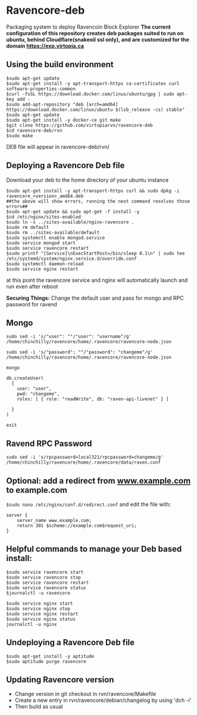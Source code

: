 Ravencore-deb
===========
Packaging system to deploy Ravencoin Block Explorer
**The current configuration of this repository creates deb packages suited to run on ubuntu, behind Cloudflare(snakeoil ssl only), and are customized for the domain https://exp.virtopia.ca**

Using the build environment 
------------------
````
$sudo apt-get update
$sudo apt-get install -y apt-transport-https ca-certificates curl software-properties-common
$curl -fsSL https://download.docker.com/linux/ubuntu/gpg | sudo apt-key add -
$sudo add-apt-repository "deb [arch=amd64] https://download.docker.com/linux/ubuntu $(lsb_release -cs) stable"
$sudo apt-get update
$sudo apt-get install -y docker-ce git make
$git clone https://github.com/virtopiarvn/ravencore-deb
$cd ravencore-deb/rvn
$sudo make
````
DEB file will appear in ravencore-deb/rvn/

Deploying a Ravencore Deb file
------------------------------------
Download your deb to the home directory of your ubuntu instance
````
$sudo apt-get install -y apt-transport-https curl && sudo dpkg -i ravencore_<version>_amd64.deb
##the above will show errors, running the next command resolves those errors##
$sudo apt-get update && sudo apt-get -f install -y
$cd /etc/nginx/sites-enabled
$sudo ln -s ../sites-available/nginx-ravencore .
$sudo rm default
$sudo rm ../sites-available/default
$sudo systemctl enable mongod.service
$sudo service mongod start
$sudo service ravencore restart
$sudo printf "[Service]\nExecStartPost=/bin/sleep 0.1\n" | sudo tee /etc/systemd/system/nginx.service.d/override.conf
$sudo systemctl daemon-reload
$sudo service nginx restart
````
at this point the ravencore service and nginx will automatically launch and run even after reboot

**Securing Things:** Change the default user and pass for mongo and RPC password for ravend

## Mongo

````
sudo sed -i 's/"user": ""/"user": "username"/g' /home/chinchilly/ravencore/home/.ravencore/ravencore-node.json
````
````
sudo sed -i 's/"password": ""/"password": "changeme"/g' /home/chinchilly/ravencore/home/.ravencore/ravencore-node.json
````
`mongo`
````
db.createUser(
  {
    user: "user",
    pwd: "changeme",
    roles: [ { role: "readWrite", db: "raven-api-livenet" } ]
	
  }
)
````
`exit`

## Ravend RPC Password
````
sudo sed -i 's/rpcpassword=local321/rpcpassword=changeme/g' /home/chinchilly/ravencore/home/.ravencore/data/raven.conf
````


Optional: add a redirect from www.example.com to example.com
----
````$sudo nano /etc/nginx/conf.d/redirect.conf````
and edit the file with:
````
server {
    server_name www.example.com;
    return 301 $scheme://example.com$request_uri;
}
````

Helpful commands to manage your Deb based install:
----
````
$sudo service ravencore start
$sudo service ravencore stop
$sudo service ravencore restart
$sudo service ravencore status
$journalctl -u ravencore

$sudo service nginx start
$sudo service nginx stop
$sudo service nginx restart
$sudo service nginx status
journalctl -u nginx
````
Undeploying a Ravencore Deb file
----
````
$sudo apt-get install -y aptitude
$sudo aptitude purge ravencore
````
Updating Ravencore version
---------------------------------
* Change version in git checkout in rvn/ravencore/Makefile
* Create a new entry in rvn/ravencore/debian/changelog by using 'dch -i'
* Then build as usual

